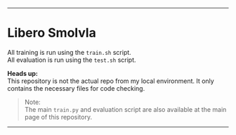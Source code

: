 
---

# Libero Smolvla

All training is run using the `train.sh` script.  
All evaluation is run using the `test.sh` script.

**Heads up:**  
This repository is not the actual repo from my local environment. It only contains the necessary files for code checking.

> Note:  
> The main `train.py` and evaluation script are also available at the main page of this repository.

---

